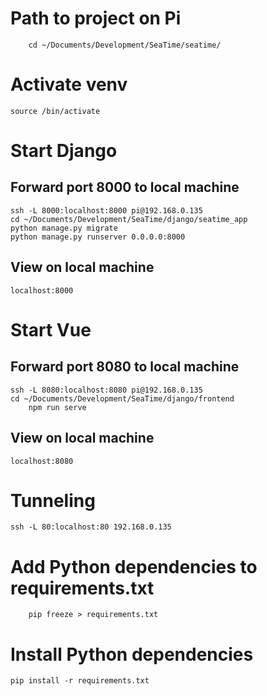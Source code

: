 # Path to project on Pi
        cd ~/Documents/Development/SeaTime/seatime/        
# Activate venv
	source /bin/activate

# Start Django
## Forward port 8000 to local machine
	ssh -L 8000:localhost:8000 pi@192.168.0.135
	cd ~/Documents/Development/SeaTime/django/seatime_app
	python manage.py migrate
	python manage.py runserver 0.0.0.0:8000
## View on local machine
	localhost:8000

# Start Vue
## Forward port 8080 to local machine
	ssh -L 8080:localhost:8080 pi@192.168.0.135
	cd ~/Documents/Development/SeaTime/django/frontend
        npm run serve
## View on local machine
	localhost:8080
# Tunneling
	ssh -L 80:localhost:80 192.168.0.135

# Add Python dependencies to requirements.txt
        pip freeze > requirements.txt
# Install Python dependencies
	pip install -r requirements.txt
